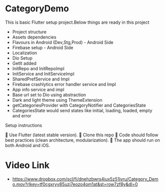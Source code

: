 # CategoryDemo

This is basic Flutter setup project.Below things are ready in this project

- Project structure
- Assets dependencies
- Flavours in Android (Dev,Stg,Prod) - Android Side
- Firebase setup - Android Side
- Localization
- Dio Setup
- GetIt added
- InitRepo and InitRepoImpl
- InitService and InitServiceImpl
- SharedPrefService and Impl
- Firebase crashlytics error handler service and Impl
- App info service and impl
- Base url set to Dio using abstraction
- Dark and light theme using ThemeExtension
- getCategoriesProvider with CategoryNotifier and CategoriesState
- CategoriesState would send states like initial, loading, loaded, empty and error

Setup instructions

 Use Flutter (latest stable version).
 Clone this repo
 Code should follow best practices (clean architecture, modularization).
 The app should run on both Android and iOS.

# Video Link

- https://www.dropbox.com/scl/fi/dnehzbwrs4iux5z51ivru/Category_Demo.mov?rlkey=tf0cgxryv85uzj7eozo4om1at&st=row7zf8y&dl=0
